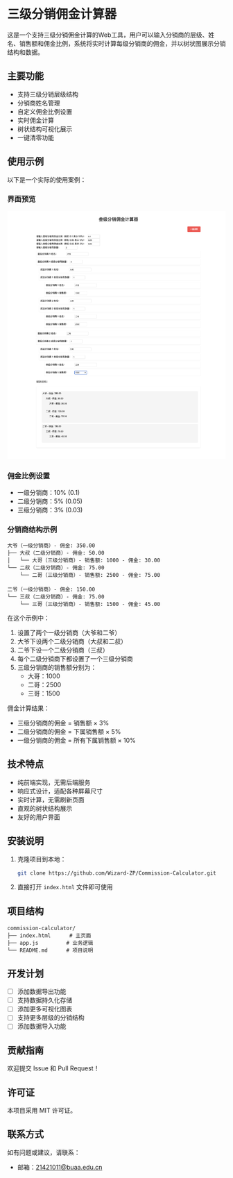 # 三级分销佣金计算器

这是一个支持三级分销佣金计算的Web工具，用户可以输入分销商的层级、姓名、销售额和佣金比例，系统将实时计算每级分销商的佣金，并以树状图展示分销结构和数据。

## 主要功能
- 支持三级分销层级结构
- 分销商姓名管理
- 自定义佣金比例设置
- 实时佣金计算
- 树状结构可视化展示
- 一键清零功能

## 使用示例

以下是一个实际的使用案例：

### 界面预览
![分销佣金计算器界面](pic.png)

### 佣金比例设置
- 一级分销商：10% (0.1)
- 二级分销商：5% (0.05)
- 三级分销商：3% (0.03)

### 分销商结构示例
```
大爷（一级分销商）- 佣金: 350.00
├── 大叔（二级分销商）- 佣金: 50.00
│   └── 大哥（三级分销商）- 销售额: 1000 - 佣金: 30.00
└── 二叔（二级分销商）- 佣金: 75.00
    └── 二哥（三级分销商）- 销售额: 2500 - 佣金: 75.00

二爷（一级分销商）- 佣金: 150.00
└── 三叔（二级分销商）- 佣金: 75.00
    └── 三哥（三级分销商）- 销售额: 1500 - 佣金: 45.00
```

在这个示例中：
1. 设置了两个一级分销商（大爷和二爷）
2. 大爷下设两个二级分销商（大叔和二叔）
3. 二爷下设一个二级分销商（三叔）
4. 每个二级分销商下都设置了一个三级分销商
5. 三级分销商的销售额分别为：
   - 大哥：1000
   - 二哥：2500
   - 三哥：1500

佣金计算结果：
- 三级分销商的佣金 = 销售额 × 3%
- 二级分销商的佣金 = 下属销售额 × 5%
- 一级分销商的佣金 = 所有下属销售额 × 10%

## 技术特点
- 纯前端实现，无需后端服务
- 响应式设计，适配各种屏幕尺寸
- 实时计算，无需刷新页面
- 直观的树状结构展示
- 友好的用户界面

## 安装说明
1. 克隆项目到本地：
   ```bash
   git clone https://github.com/Wizard-ZP/Commission-Calculator.git
   ```
2. 直接打开 `index.html` 文件即可使用

## 项目结构
```
commission-calculator/
├── index.html      # 主页面
├── app.js         # 业务逻辑
└── README.md      # 项目说明
```

## 开发计划
- [ ] 添加数据导出功能
- [ ] 支持数据持久化存储
- [ ] 添加更多可视化图表
- [ ] 支持更多层级的分销结构
- [ ] 添加数据导入功能

## 贡献指南
欢迎提交 Issue 和 Pull Request！

## 许可证
本项目采用 MIT 许可证。

## 联系方式
如有问题或建议，请联系：
- 邮箱：21421011@buaa.edu.cn

